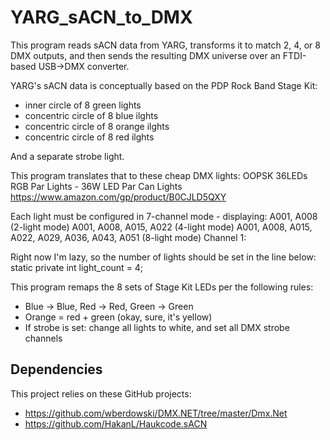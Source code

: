# YARG_sACN_to_DMX

This program reads sACN data from YARG,
transforms it to match 2, 4, or 8 DMX outputs,
and then sends the resulting DMX universe
over an FTDI-based USB->DMX converter.

YARG's sACN data is conceptually based on the PDP Rock Band Stage Kit:
- inner circle of 8 green lights
- concentric circle of 8 blue ilghts
- concentric circle of 8 orange ilghts
- concentric circle of 8 red ilghts

And a separate strobe light.

This program translates that to these cheap DMX lights:
OOPSK 36LEDs RGB Par Lights - 36W LED Par Can Lights
https://www.amazon.com/gp/product/B0CJLD5QXY

Each light must be configured in 7-channel mode - displaying:
A001, A008 (2-light mode)
A001, A008, A015, A022 (4-light mode)
A001, A008, A015, A022, A029, A036, A043, A051 (8-light mode)
Channel 1: 

Right now I'm lazy, so the number of lights should be set in the line below:
  static private int light_count = 4;

This program remaps the 8 sets of Stage Kit LEDs per the following rules:
- Blue -> Blue, Red -> Red, Green -> Green
- Orange = red + green (okay, sure, it's yellow)
- If strobe is set: change all lights to white,
    and set all DMX strobe channels

## Dependencies
This project relies on these GitHub projects:
- https://github.com/wberdowski/DMX.NET/tree/master/Dmx.Net
- https://github.com/HakanL/Haukcode.sACN

